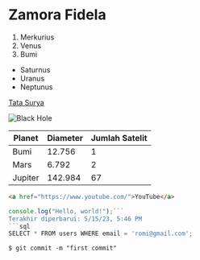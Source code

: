 # Zamora Fidela

1. Merkurius
2. Venus
3. Bumi

- Saturnus
- Uranus
- Neptunus

[Tata Surya](https://solarsystem.nasa.gov/)

![Black Hole](https://www.google.com/url?sa=i&url=https%3A%2F%2Fwww.wired.com%2Fstory%2Fwhat-black-holes-explained%2F&psig=AOvVaw2sdenKgLNEDTlQ9PxaZyMT&ust=1733631615377000&source=images&cd=vfe&opi=89978449&ved=0CBQQjRxqFwoTCKiNv5nnlIoDFQAAAAAdAAAAABAE)

| Planet | Diameter | Jumlah Satelit |
| ------- | -------- | -------------- |
| Bumi | 12.756 | 1 |
| Mars | 6.792 | 2 |
| Jupiter | 142.984 | 67 |

```html
<a href="https://www.youtube.com/">YouTube</a>
```
```js
console.log("Hello, world!");```
Terakhir diperbarui: 5/15/23, 5:46 PM
```sql
SELECT * FROM users WHERE email = 'romi@gmail.com';
```
```shell
$ git commit -m "first commit"
```